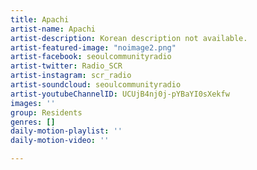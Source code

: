 ```yaml
---
title: Apachi
artist-name: Apachi
artist-description: Korean description not available.
artist-featured-image: "noimage2.png"
artist-facebook: seoulcommunityradio
artist-twitter: Radio_SCR
artist-instagram: scr_radio
artist-soundcloud: seoulcommunityradio
artist-youtubeChannelID: UCUjB4nj0j-pYBaYI0sXekfw
images: ''
group: Residents
genres: []
daily-motion-playlist: ''
daily-motion-video: ''

---
```

